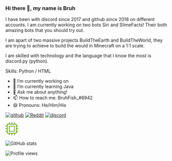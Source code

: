 ### Hi there 👋, my name is Bruh
I have been with discord since 2017 and github since 2018 on different accounts. I am currently working on two bots Siri and SlimeFacts! Their both amazing bots that you should try out.

I am apart of two massive projects BuildTheEarth and BuildTheWorld, they are trying to achieve to build the would in Minecraft on a 1:1 scale.

I am skilled with technology and the language that I know the most is discord.py (python). 

Skills: Python / HTML

- 🔭 I’m currently working on 
- 🌱 I’m currently learning Java 
- 💬 Ask me about anything! 
- 📫 How to reach me: BruhFish_#6942 
- 😄 Pronouns: He/Him/His 


[<img src='https://cdn.jsdelivr.net/npm/simple-icons@3.0.1/icons/github.svg' alt='github' height='40'>](https://github.com/BruhFish)  [<img src='https://cdn.jsdelivr.net/npm/simple-icons@3.0.1/icons/reddit.svg' alt='Reddit' height='40'>](https://www.reddit.com/user/StrangerThingsMike)  [<img src='https://cdn.jsdelivr.net/npm/simple-icons@3.0.1/icons/discord.svg' alt='discord' height='40'>](BruhFish_#6942)  

<a href='https://docs.github.com/en/developers'><img src='https://raw.githubusercontent.com/acervenky/animated-github-badges/master/assets/devbadge.gif' width='40' height='40'></a> 

![GitHub stats](https://github-readme-stats.vercel.app/api?username=BruhFish&show_icons=true)  

![Profile views](https://gpvc.arturio.dev/BruhFish)  
